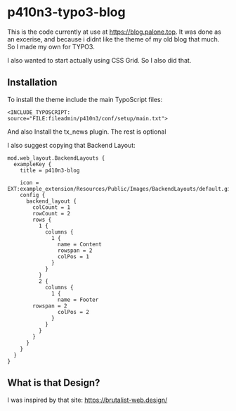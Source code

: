 # p410n3-typo3-blog

This is the code currently at use at https://blog.palone.top. It was done as an excerise, and because i didnt like the theme of my old blog that much. So I made my own for TYPO3.

I also wanted to start actually using CSS Grid. So I also did that.

## Installation

To install the theme include the main TypoScript files:

    <INCLUDE_TYPOSCRIPT: source="FILE:fileadmin/p410n3/conf/setup/main.txt">
    
And also Install the tx_news plugin. The rest is optional
    
I also suggest copying that Backend Layout: 

    mod.web_layout.BackendLayouts {
      exampleKey {
        title = p410n3-blog
        
        icon = EXT:example_extension/Resources/Public/Images/BackendLayouts/default.gif
        config {
          backend_layout {
            colCount = 1
            rowCount = 2
            rows {
              1 {
                columns {
                  1 {
                    name = Content
                    rowspan = 2
                    colPos = 1
                  }
                }
              }
              2 {
                columns {
                  1 {
                    name = Footer
		    rowspan = 2
                    colPos = 2
                  }
                }
              }
            }
          }
        }
      }
    }

## What is that Design?

I was inspired by that site: https://brutalist-web.design/
